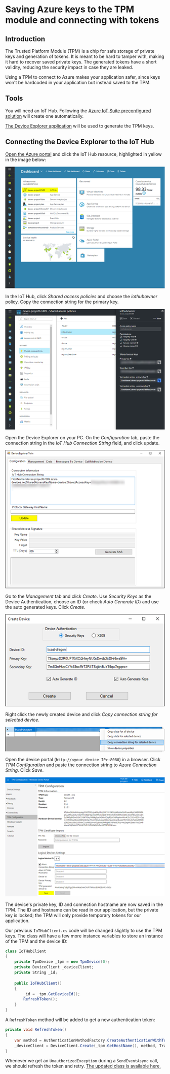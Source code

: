 ---
---
# Saving Azure keys to the TPM module and connecting with tokens

## Introduction

The Trusted Platform Module (TPM) is a chip for safe storage of private keys and generation of tokens. It is meant to be hard to tamper with, making it hard to recover saved private keys. The generated tokens have a short validity, reducing the security impact in case they are leaked.

Using a TPM to connect to Azure makes your application safer, since keys won't be hardcoded in your application but instead saved to the TPM.

## Tools

You will need an IoT Hub. Following the [Azure IoT Suite preconfigured solution](https://docs.microsoft.com/en-us/azure/iot-suite/iot-suite-getstarted-preconfigured-solutions) will create one automatically.

[The Device Explorer application](https://github.com/Azure/azure-iot-sdks/releases) will be used to generate the TPM keys.

## Connecting the Device Explorer to the IoT Hub

[Open the Azure portal](https://ms.portal.azure.com/) and click the IoT Hub resource, highlighted in yellow in the image below:

![Dashboard](Dashboard.png)

In the IoT Hub, click *Shared access policies* and choose the *iothubowner* policy. Copy the connection string for the primary key.

![IoT Hub](IoTHub.png)

Open the Device Explorer on your PC. On the *Configuration* tab, paste the connection string in the *IoT Hub Connection String* field, and click update.

![Device explorer](DeviceExplorer.png)

Go to the *Management* tab and click *Create*. Use *Security Keys* as the Device Authentication, choose an ID (or check *Auto Generate ID*) and use the auto generated keys. Click *Create*.

![Creating a new device](DeviceCreation.png)

Right click the newly created device and click *Copy connection string for selected device*.

![Copying connection string](CopyingConnectionString.png)

Open the device portal (`http://<your device IP>:8080`) in a browser. Click *TPM Configuration* and paste the connection string to *Azure Connection String*. Click *Save*.

![Saving the key](SavingKeys.png)

The device's private key, ID and connection hostname are now saved in the TPM. The ID and hostname can be read in our application, but the private key is locked; the TPM will only provide temporary tokens for our application.

Our previous `IoTHubClient.cs` code will be changed slightly to use the TPM keys. The class will have a few more instance variables to store an instance of the TPM and the device ID:

```cs
class IoTHubClient
{
    private TpmDevice _tpm = new TpmDevice(0);
    private DeviceClient _deviceClient;
    private String _id;

    public IoTHubClient()
    {
        _id = _tpm.GetDeviceId();
        RefreshToken();
    }
}
```

A `RefreshToken` method will be added to get a new authentication token:

```cs
private void RefreshToken()
{
    var method = AuthenticationMethodFactory.CreateAuthenticationWithToken(_id, _tpm.GetSASToken());
    _deviceClient = DeviceClient.Create(_tpm.GetHostName(), method, TransportType.Amqp);
}
```

Whenever we get an `UnauthorizedException` during a `SendEventAsync` call, we should refresh the token and retry. <a href="https://github.com/ms-iot/iot-walkthrough/blob/master/CS/BackgroundWeatherStation/IoTHubClient.cs" target="_blank">The updated class is available here.</a>
